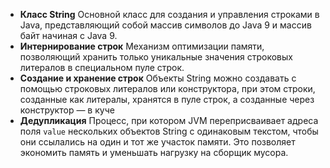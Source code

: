 - **Класс String** Основной класс для создания и управления строками в Java, представляющий собой массив символов до Java 9 и массив байт начиная с Java 9.
- **Интернирование строк** Механизм оптимизации памяти, позволяющий хранить только уникальные значения строковых литералов в специальном пуле строк.
- **Создание и хранение строк** Объекты String можно создавать с помощью строковых литералов или конструктора, при этом строки, созданные как литералы, хранятся в пуле строк, а созданные через конструктор — в куче
- **Дедупликация** Процесс, при котором JVM переприсваивает адреса поля `value` нескольких объектов String с одинаковым текстом, чтобы они ссылались на один и тот же участок памяти. Это позволяет экономить память и уменьшать нагрузку на сборщик мусора.